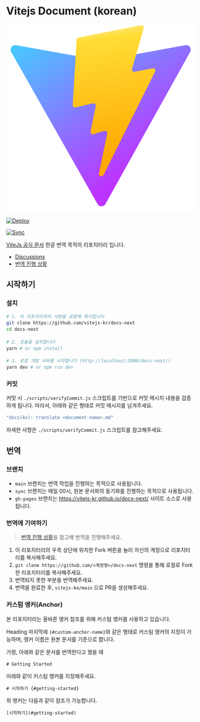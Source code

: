 # Vitejs Document (korean)

<p align="center">
  <img src="./public/logo.svg">
</p>

[![Deploy](https://github.com/vitejs-kr/docs-next/actions/workflows/deploy.yml/badge.svg)](https://github.com/vitejs-kr/docs-next/actions/workflows/deploy.yml)

[![Sync](https://github.com/vitejs-kr/docs-next/actions/workflows/sync.yml/badge.svg)](https://github.com/vitejs-kr/docs-next/actions/workflows/sync.yml)

[ViteJs 공식 문서](https://vitejs.dev/) 한글 번역 목적의 리포지터리 입니다.

- [Discussions](https://github.com/vitejs-kr/docs-next/discussions)
- [번역 진행 상황](https://github.com/vitejs-kr/docs-next/discussions/1)

## 시작하기

### 설치

```sh
# 1. 이 리포지터리의 사본을 로컬에 복사합니다
git clone https://github.com/vitejs-kr/docs-next
cd docs-next

# 2. 모듈을 설치합니다
yarn # or npm install

# 3. 로컬 개발 서버를 시작합니다 (http://localhost:3000/docs-next/)
yarn dev # or npm run dev
```

### 커밋

커밋 시 `./scripts/verifyCommit.js` 스크립트를 기반으로 커밋 메시지 내용을 검증하게 됩니다. 따라서, 아래와 같은 형태로 커밋 메시지를 남겨주세요.

```sh
"docs(ko): translate <document-name>.md"
```

자세한 사항은 `./scripts/verifyCommit.js` 스크립트를 참고해주세요.

## 번역

### 브랜치

- `main` 브랜치는 번역 작업을 진행하는 목적으로 사용됩니다.
- `sync` 브랜치는 매일 00시, 원본 문서와의 동기화를 진행하는 목적으로 사용됩니다.
- `gh-pages` 브랜치는 https://vitejs-kr.github.io/docs-next/ 사이트 소스로 사용됩니다.

### 번역에 기여하기

> [번역 진행 상황](https://github.com/vitejs-kr/docs-next/discussions/1)을 참고해 번역을 진행해주세요.

1. 이 리포지터리의 우측 상단에 위치한 Fork 버튼을 눌러 자신의 계정으로 리포지터리를 복사해주세요.
2. `git clone https://github.com/<계정명>/docs-next` 명령을 통해 로컬로 Fork한 리포지터리를 복사해주세요.
3. 번역되지 못한 부분을 번역해주세요.
4. 번역을 완료한 후, `vitejs-ko/main` 으로 PR을 생성해주세요.

### 커스텀 앵커(Anchor)

본 리포지터리는 올바른 앵커 참조를 위해 커스텀 앵커를 사용하고 있습니다.

Heading 마지막에 `{#custom-anchor-name}`와 같은 형태로 커스텀 앵커의 지정이 가능하며, 앵커 이름은 원본 문서를 기준으로 합니다.

가령, 아래와 같은 문서를 번역한다고 했을 때

```
# Getting Started
```

아래와 같이 커스텀 앵커를 지정해주세요.

```
# 시작하기 {#getting-started}
```

위 앵커는 다음과 같이 참조가 가능합니다.

```
[시작하기](#getting-started)
```
